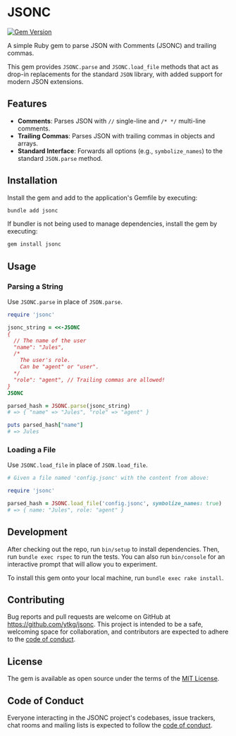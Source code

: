 # JSONC

[![Gem Version](https://badge.fury.io/rb/jsonc.svg)](https://badge.fury.io/rb/jsonc)

A simple Ruby gem to parse JSON with Comments (JSONC) and trailing commas.

This gem provides `JSONC.parse` and `JSONC.load_file` methods that act as drop-in replacements for the standard `JSON` library, with added support for modern JSON extensions.

## Features

- **Comments**: Parses JSON with `//` single-line and `/* */` multi-line comments.
- **Trailing Commas**: Parses JSON with trailing commas in objects and arrays.
- **Standard Interface**: Forwards all options (e.g., `symbolize_names`) to the standard `JSON.parse` method.

## Installation

Install the gem and add to the application's Gemfile by executing:

```bash
bundle add jsonc
```

If bundler is not being used to manage dependencies, install the gem by executing:

```bash
gem install jsonc
```

## Usage

### Parsing a String

Use `JSONC.parse` in place of `JSON.parse`.

```ruby
require 'jsonc'

jsonc_string = <<-JSONC
{
  // The name of the user
  "name": "Jules",
  /*
    The user's role.
    Can be "agent" or "user".
  */
  "role": "agent", // Trailing commas are allowed!
}
JSONC

parsed_hash = JSONC.parse(jsonc_string)
# => { "name" => "Jules", "role" => "agent" }

puts parsed_hash["name"]
# => Jules
```

### Loading a File

Use `JSONC.load_file` in place of `JSON.load_file`.

```ruby
# Given a file named 'config.jsonc' with the content from above:

require 'jsonc'

parsed_hash = JSONC.load_file('config.jsonc', symbolize_names: true)
# => { name: "Jules", role: "agent" }
```

## Development

After checking out the repo, run `bin/setup` to install dependencies. Then, run `bundle exec rspec` to run the tests. You can also run `bin/console` for an interactive prompt that will allow you to experiment.

To install this gem onto your local machine, run `bundle exec rake install`.

## Contributing

Bug reports and pull requests are welcome on GitHub at https://github.com/ytkg/jsonc. This project is intended to be a safe, welcoming space for collaboration, and contributors are expected to adhere to the [code of conduct](https://github.com/ytkg/jsonc/blob/main/CODE_OF_CONDUCT.md).

## License

The gem is available as open source under the terms of the [MIT License](https://opensource.org/licenses/MIT).

## Code of Conduct

Everyone interacting in the JSONC project's codebases, issue trackers, chat rooms and mailing lists is expected to follow the [code of conduct](https://github.com/ytkg/jsonc/blob/main/CODE_OF_CONDUCT.md).
